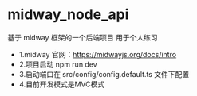# midway_node_api

基于 midway 框架的一个后端项目 用于个人练习

- 1.midway 官网：https://midwayjs.org/docs/intro
- 2.项目启动 npm run dev
- 3.启动端口在 src/config/config.default.ts 文件下配置
- 4.目前开发模式是MVC模式
